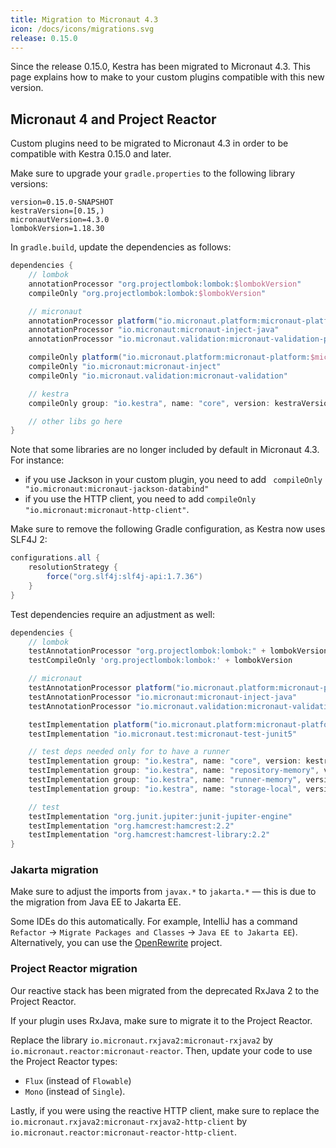 ```yaml
---
title: Migration to Micronaut 4.3
icon: /docs/icons/migrations.svg
release: 0.15.0
---
```


Since the release 0.15.0, Kestra has been migrated to Micronaut 4.3. This page explains how to make to your custom plugins compatible with this new version.

## Micronaut 4 and Project Reactor

Custom plugins need to be migrated to Micronaut 4.3 in order to be compatible with Kestra 0.15.0 and later.

Make sure to upgrade your `gradle.properties` to the following library versions:

```properties
version=0.15.0-SNAPSHOT
kestraVersion=[0.15,)
micronautVersion=4.3.0
lombokVersion=1.18.30
```

In `gradle.build`, update the dependencies as follows:

```groovy
dependencies {
    // lombok
    annotationProcessor "org.projectlombok:lombok:$lombokVersion"
    compileOnly "org.projectlombok:lombok:$lombokVersion"

    // micronaut
    annotationProcessor platform("io.micronaut.platform:micronaut-platform:$micronautVersion")
    annotationProcessor "io.micronaut:micronaut-inject-java"
    annotationProcessor "io.micronaut.validation:micronaut-validation-processor"

    compileOnly platform("io.micronaut.platform:micronaut-platform:$micronautVersion")
    compileOnly "io.micronaut:micronaut-inject"
    compileOnly "io.micronaut.validation:micronaut-validation"

    // kestra
    compileOnly group: "io.kestra", name: "core", version: kestraVersion

    // other libs go here
}
```

Note that some libraries are no longer included by default in Micronaut 4.3. For instance:
- if you use Jackson in your custom plugin, you need to add ` compileOnly "io.micronaut:micronaut-jackson-databind"`
- if you use the HTTP client, you need to add `compileOnly "io.micronaut:micronaut-http-client"`.

Make sure to remove the following Gradle configuration, as Kestra now uses SLF4J 2:

```groovy
configurations.all {
    resolutionStrategy {
        force("org.slf4j:slf4j-api:1.7.36")
    }
}
```

Test dependencies require an adjustment as well:

```groovy
dependencies {
    // lombok
    testAnnotationProcessor "org.projectlombok:lombok:" + lombokVersion
    testCompileOnly 'org.projectlombok:lombok:' + lombokVersion

    // micronaut
    testAnnotationProcessor platform("io.micronaut.platform:micronaut-platform:$micronautVersion")
    testAnnotationProcessor "io.micronaut:micronaut-inject-java"
    testAnnotationProcessor "io.micronaut.validation:micronaut-validation-processor"

    testImplementation platform("io.micronaut.platform:micronaut-platform:$micronautVersion")
    testImplementation "io.micronaut.test:micronaut-test-junit5"

    // test deps needed only for to have a runner
    testImplementation group: "io.kestra", name: "core", version: kestraVersion
    testImplementation group: "io.kestra", name: "repository-memory", version: kestraVersion
    testImplementation group: "io.kestra", name: "runner-memory", version: kestraVersion
    testImplementation group: "io.kestra", name: "storage-local", version: kestraVersion

    // test
    testImplementation "org.junit.jupiter:junit-jupiter-engine"
    testImplementation "org.hamcrest:hamcrest:2.2"
    testImplementation "org.hamcrest:hamcrest-library:2.2"
}
```

### Jakarta migration

Make sure to adjust the imports from `javax.*` to `jakarta.*` — this is due to the migration from Java EE to Jakarta EE.

Some IDEs do this automatically. For example, IntelliJ has a command `Refactor` -> `Migrate Packages and Classes` -> `Java EE to Jakarta EE`). Alternatively, you can use the [OpenRewrite](https://docs.openrewrite.org/recipes/java/migrate/jakarta/javaxmigrationtojakarta) project.

### Project Reactor migration

Our reactive stack has been migrated from the deprecated RxJava 2 to the Project Reactor.

If your plugin uses RxJava, make sure to migrate it to the Project Reactor.

Replace the library `io.micronaut.rxjava2:micronaut-rxjava2` by `io.micronaut.reactor:micronaut-reactor`. Then, update your code to use the Project Reactor types:
- `Flux` (instead of `Flowable`)
- `Mono` (instead of `Single`).

Lastly, if you were using the reactive HTTP client, make sure to replace the `io.micronaut.rxjava2:micronaut-rxjava2-http-client` by `io.micronaut.reactor:micronaut-reactor-http-client`.
